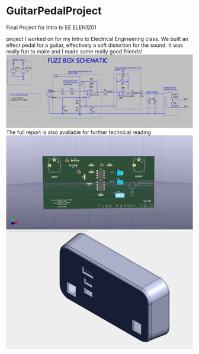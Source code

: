 # GuitarPedalProject
Final Project for Intro to EE ELEN1201

project I worked on for my Intro to Electrical Engineering class. 
We built an effect pedal for a guitar, effectively a soft distortion for the sound. It was really fun to make and I made some really good friends! 
![](Screenshot%202022-12-05%20at%2011.18.23.png)
The full report is also available for further technical reading
![](FuzzBox.png)
![](casingPreviewIsometric.png)
